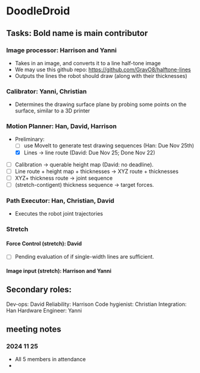 # DoodleDroid

## Tasks: Bold name is main contributor
### Image processor: Harrison and Yanni
  - Takes in an image, and converts it to a line half-tone image
  - We may use this github repo:  https://github.com/GravO8/halftone-lines
  - Outputs the lines the robot should draw (along with their thicknesses)
### Calibrator: Yanni, Christian
  -  Determines the drawing surface plane by probing some points on the surface, similar to a 3D printer
### Motion Planner: Han, David, Harrison
  - Preliminary:
    - [ ] use MoveIt to generate test drawing sequences (Han: Due Nov 25th)
    - [x] Lines -> line route (David: Due Nov 25; Done Nov 22)
  - [ ] Calibration -> querable height map (David: no deadline).
  - [ ] Line route + height map + thicknesses -> XYZ route + thicknesses
  - [ ] XYZ+ thickness route -> joint sequence
  - [ ] (stretch-contigent) thickness sequence -> target forces.
### Path Executor: Han, Christian, David
  -  Executes the robot joint trajectories
### Stretch
#### Force Control (stretch): David
  - [ ] Pending evaluation of if single-width lines are sufficient.
#### Image input (stretch): Harrison and Yanni

## Secondary roles:
Dev-ops:  David
Reliability: Harrison
Code hygienist: Christian
Integration: Han
Hardware Engineer: Yanni

## meeting notes
### 2024 11 25
- All 5 members in attendance
- 

